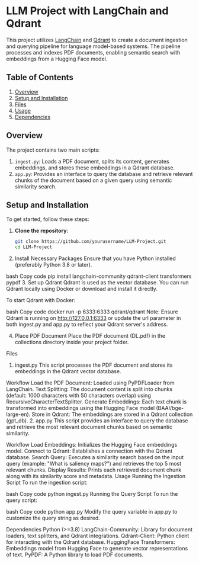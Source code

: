 # LLM Project with LangChain and Qdrant

This project utilizes [LangChain](https://www.langchain.com/) and [Qdrant](https://qdrant.tech/) to create a document ingestion and querying pipeline for language model-based systems. The pipeline processes and indexes PDF documents, enabling semantic search with embeddings from a Hugging Face model. 

## Table of Contents
1. [Overview](#overview)
2. [Setup and Installation](#setup-and-installation)
3. [Files](#files)
4. [Usage](#usage)
5. [Dependencies](#dependencies)

## Overview
The project contains two main scripts:
1. `ingest.py`: Loads a PDF document, splits its content, generates embeddings, and stores these embeddings in a Qdrant database.
2. `app.py`: Provides an interface to query the database and retrieve relevant chunks of the document based on a given query using semantic similarity search.

## Setup and Installation

To get started, follow these steps:

1. **Clone the repository**:
   ```bash
   git clone https://github.com/yourusername/LLM-Project.git
   cd LLM-Project
2. Install Necessary Packages
Ensure that you have Python installed (preferably Python 3.8 or later).

bash
Copy code
pip install langchain-community qdrant-client transformers pypdf
3. Set up Qdrant
Qdrant is used as the vector database. You can run Qdrant locally using Docker or download and install it directly.

To start Qdrant with Docker:

bash
Copy code
docker run -p 6333:6333 qdrant/qdrant
Note: Ensure Qdrant is running on http://127.0.0.1:6333 or update the url parameter in both ingest.py and app.py to reflect your Qdrant server's address.

4. Place PDF Document
Place the PDF document (DL.pdf) in the collections directory inside your project folder.

Files
1. ingest.py
This script processes the PDF document and stores its embeddings in the Qdrant vector database.

Workflow
Load the PDF Document: Loaded using PyPDFLoader from LangChain.
Text Splitting: The document content is split into chunks (default: 1000 characters with 50 characters overlap) using RecursiveCharacterTextSplitter.
Generate Embeddings: Each text chunk is transformed into embeddings using the Hugging Face model (BAAI/bge-large-en).
Store in Qdrant: The embeddings are stored in a Qdrant collection (gpt_db).
2. app.py
This script provides an interface to query the database and retrieve the most relevant document chunks based on semantic similarity.

Workflow
Load Embeddings: Initializes the Hugging Face embeddings model.
Connect to Qdrant: Establishes a connection with the Qdrant database.
Search Query: Executes a similarity search based on the input query (example: "What is saliency maps?") and retrieves the top 5 most relevant chunks.
Display Results: Prints each retrieved document chunk along with its similarity score and metadata.
Usage
Running the Ingestion Script
To run the ingestion script:

bash
Copy code
python ingest.py
Running the Query Script
To run the query script:

bash
Copy code
python app.py
Modify the query variable in app.py to customize the query string as desired.

Dependencies
Python (>=3.8)
LangChain-Community: Library for document loaders, text splitters, and Qdrant integrations.
Qdrant-Client: Python client for interacting with the Qdrant database.
HuggingFace Transformers: Embeddings model from Hugging Face to generate vector representations of text.
PyPDF: A Python library to load PDF documents.
